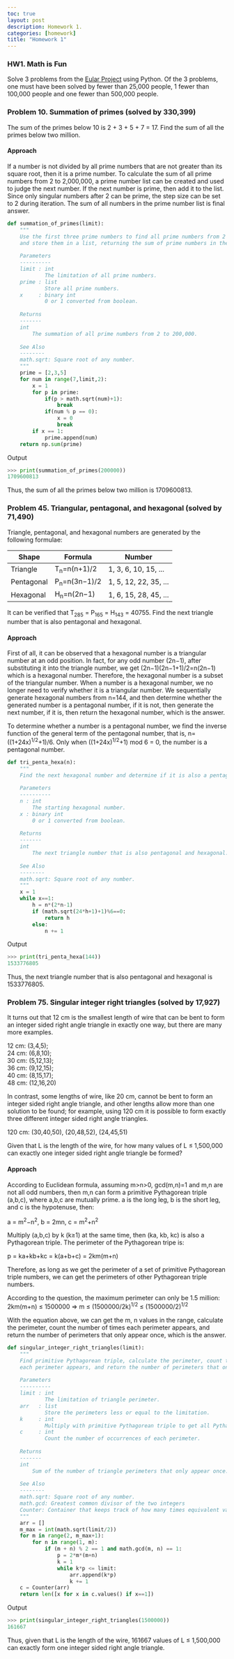 ```yaml
---
toc: true
layout: post
description: Homework 1.
categories: [homework]
title: "Homework 1"
---
```



###  HW1. Math is Fun
Solve 3 problems from the [Eular Project](https://projecteuler.net/archives) using Python. Of the 3 problems, one must have been solved by fewer than 25,000 people, 1 fewer than 100,000 people and one fewer than 500,000 people. 

###  Problem 10. Summation of primes (solved by 330,399)
The sum of the primes below 10 is 2 + 3 + 5 + 7 = 17. 
Find the sum of all the primes below two million.

#### Approach
If a number is not divided by all prime numbers that are not greater than its square root, then it is a prime number. To calculate the sum of all prime numbers from 2 to 2,000,000, a prime number list can be created and used to judge the next number. If the next number is prime, then add it to the list. Since only singular numbers after 2 can be prime, the step size can be set to 2 during iteration. The sum of all numbers in the prime number list is final answer.

```python
def summation_of_primes(limit):
    """
    Use the first three prime numbers to find all prime numbers from 2 to 200,000 
    and store them in a list, returning the sum of prime numbers in the list.
    
    Parameters
    ----------
    limit : int
            The limitation of all prime numbers.
    prime : list
            Store all prime numbers.
    x     : binary int
            0 or 1 converted from boolean.
    
    Returns
    -------
    int
        The summation of all prime numbers from 2 to 200,000.
        
    See Also
    --------
    math.sqrt: Square root of any number.
    """
    prime = [2,3,5]
    for num in range(7,limit,2):
        x = 1
        for p in prime:
            if(p > math.sqrt(num)+1):
                break
            if(num % p == 0):
                x = 0
                break
        if x == 1:
            prime.append(num)
    return np.sum(prime)
```
Output
```python
>>> print(summation_of_primes(200000))
1709600813
```
Thus, the sum of all the primes below two million is 1709600813.

### Problem 45. Triangular, pentagonal, and hexagonal (solved by 71,490)
Triangle, pentagonal, and hexagonal numbers are generated by the following formulae:

|Shape|Formula|Number|
|----------|-----------------------|--------------------|
|Triangle  |T<sub>n</sub>=n(n+1)/2 |1, 3, 6, 10, 15, ...|
|Pentagonal|P<sub>n</sub>=n(3n−1)/2|1, 5, 12, 22, 35, ...|
|Hexagonal |H<sub>n</sub>=n(2n−1)  |1, 6, 15, 28, 45, ...|

It can be verified that T<sub>285</sub> = P<sub>165</sub> = H<sub>143</sub> = 40755.
Find the next triangle number that is also pentagonal and hexagonal.

#### Approach
First of all, it can be observed that a hexagonal number is a triangular number at an odd position. In fact, for any odd number (2n−1), after substituting it into the triangle number, we get (2n−1)(2n−1+1)/2=n(2n−1) which is a hexagonal number. Therefore, the hexagonal number is a subset of the triangular number. When a number is a hexagonal number, we no longer need to verify whether it is a triangular number. We sequentially generate hexagonal numbers from n=144, and then determine whether the generated number is a pentagonal number, if it is not, then generate the next number, if it is, then return the hexagonal number, which is the answer.

To determine whether a number is a pentagonal number, we find the inverse function of the general term of the pentagonal number, that is, n=((1+24x)<sup>1/2</sup>+1)/6. Only when ((1+24x)<sup>1/2</sup>+1) mod 6 = 0, the number is a pentagonal number.

```python
def tri_penta_hexa(n):
    """
    Find the next hexagonal number and determine if it is also a pentagonal number.
    
    Parameters
    ----------
    n : int
        The starting hexagonal number.
    x : binary int
        0 or 1 converted from boolean.
    
    Returns
    -------
    int
        The next triangle number that is also pentagonal and hexagonal.
           
    See Also
    --------
    math.sqrt: Square root of any number.
    """
    x = 1
    while x==1:
        h = n*(2*n-1)
        if (math.sqrt(24*h+1)+1)%6==0:
            return h
        else:
            n += 1
```
Output
```python
>>> print(tri_penta_hexa(144))
1533776805
```
Thus, the next triangle number that is also pentagonal and hexagonal is 1533776805.

### Problem 75. Singular integer right triangles (solved by 17,927)
It turns out that 12 cm is the smallest length of wire that can be bent to form an integer sided right angle triangle in exactly one way, but there are many more examples.

12 cm: (3,4,5);  
24 cm: (6,8,10);  
30 cm: (5,12,13);  
36 cm: (9,12,15);  
40 cm: (8,15,17);  
48 cm: (12,16,20)

In contrast, some lengths of wire, like 20 cm, cannot be bent to form an integer sided right angle triangle, and other lengths allow more than one solution to be found; for example, using 120 cm it is possible to form exactly three different integer sided right angle triangles.

120 cm: (30,40,50), (20,48,52), (24,45,51)

Given that L is the length of the wire, for how many values of L ≤ 1,500,000 can exactly one integer sided right angle triangle be formed?

#### Approach
According to Euclidean formula, assuming m>n>0, gcd(m,n)=1 and m,n are not all odd numbers, then m,n can form a primitive Pythagorean triple (a,b,c), where a,b,c are mutually prime. a is the long leg, b is the short leg, and c is the hypotenuse, then:

a = m<sup>2</sup>−n<sup>2</sup>, b = 2mn, c = m<sup>2</sup>+n<sup>2</sup>

Multiply (a,b,c) by k (k≥1) at the same time, then (ka, kb, kc) is also a Pythagorean triple. The perimeter of the Pythagorean tripe is:

p = ka+kb+kc = k(a+b+c) = 2km(m+n)

Therefore, as long as we get the perimeter of a set of primitive Pythagorean triple numbers, we can get the perimeters of other Pythagorean triple numbers.

According to the question, the maximum perimeter can only be 1.5 million:
2km(m+n) ≤ 1500000 ⇒ m ≤ (1500000/2k)<sup>1/2</sup> ≤ (1500000/2)<sup>1/2</sup>

With the equation above, we can get the m, n values in the range, calculate the perimeter, count the number of times each perimeter appears, and return the number of perimeters that only appear once, which is the answer.

```python
def singular_integer_right_triangles(limit):
    """
    Find primitive Pythagorean triple, calculate the perimeter, count the number of times 
    each perimeter appears, and return the number of perimeters that only appear once.
    
    Parameters
    ----------
    limit : int
            The limitation of triangle perimeter.
    arr   : list
            Store the perimeters less or equal to the limitation.
    k     : int
            Multiply with primitive Pythagorean triple to get all Pythagorean triples.
    c     : int
            Count the number of occurrences of each perimeter.
    
    Returns
    -------
    int
        Sum of the number of triangle perimeters that only appear once.
    
    See Also
    --------
    math.sqrt: Square root of any number.
    math.gcd: Greatest common divisor of the two integers
    Counter: Container that keeps track of how many times equivalent values are added.
    """
    arr = []
    m_max = int(math.sqrt(limit/2))
    for m in range(2, m_max+1):
        for n in range(1, m):
            if (m + n) % 2 == 1 and math.gcd(m, n) == 1:
                p = 2*m*(m+n)
                k = 1
                while k*p <= limit:
                    arr.append(k*p)
                    k += 1
    c = Counter(arr)
    return len([x for x in c.values() if x==1])
```
Output
```python
>>> print(singular_integer_right_triangles(1500000))
161667
```
Thus, given that L is the length of the wire, 161667 values of L ≤ 1,500,000 can exactly form one integer sided right angle triangle.

